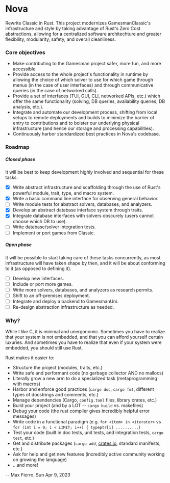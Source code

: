 # Nova

Rewrite Classic in Rust. This project modernizes GamesmanClassic's infrastructure and style by taking advantage of Rust's Zero Cost abstractions, allowing for a centralized software architechture and greater flexibility, modularity, safety, and overall cleanliness. 

### Core objectives

* Make contributing to the Gamesman project safer, more fun, and more accessible.
* Provide access to the whole project's functionality in runtime by allowing the choice of which solver to use for which game through menus (in the case of user interfaces) and through communicative queries (in the case of networked calls). 
* Provide a set of interfaces (TUI, GUI, CLI, networked APIs, etc.) which offer the same functionality (solving, DB queries, availability queries, DB analysis, etc.).
* Integrate and automate our development process, shifting from local setups to remote deployments and builds to minimize the barrier of entry to contributions and to bolster our underlying physical infrastructure (and hence our storage and processing capabilities).
* Continuously harbor standardized best practices in Nova's codebase.

### Roadmap

##### Closed phase

It will be best to keep development highly involved and sequential for these tasks. 

- [x] Write abstract infrastructure and scaffolding through the use of Rust's powerful module, trait, type, and macro system.
- [x] Write a basic command line interface for observing general behavior.
- [ ] Write module tests for abstract solvers, databases, and analyzers.
- [x] Develop an abstract database interface system through traits.
- [x] Integrate database interfaces with solvers obscurely (users cannot choose which DB to use).
- [ ] Write database/solver integration tests. 
- [ ] Implement or port games from Classic.

##### Open phase

It will be possible to start taking care of these tasks concurrently, as most infrastructure will have taken shape by then, and it will be about conforming to it (as opposed to defining it).

- [ ] Develop new interfaces.
- [ ] Include or port more games.
- [ ] Write more solvers, databases, and analyzers as research permits.
- [ ] Shift to an off-premises deployment.
- [ ] Integrate and deploy a backend to GamesmanUni.
- [ ] Re-design abstraction infrastructure as needed.

### Why?

While I like C, it is minimal and unergonomic. Sometimes you have to realize that your system is not embedded, and that you can afford yourself certain luxuries. And sometimes you have to realize that even if your system were embedded, you should still use Rust.

Rust makes it easier to:

- Structure the project (modules, traits, etc.)
- Write safe and performant code (no garbage collector AND no mallocs)
- Literally grow a new arm to do a specialized task (metaprogramming with macros)
- Harbor and enforce good practices (`cargo doc`, `cargo fmt`, different types of docstrings and comments, etc.)
- Manage dependencies (Cargo, `config.toml` files, library crates, etc.)
- Build your project (and by a LOT -- `cargo build` vs. makefiles)
- Debug your code (the rust compiler gives incredibly helpful error messages)
- Write code in a functional paradigm (e.g. `for <item> in <iterator>` vs `for (int i = 0; i < LIMIT; i++) { typeptr[i] ..........`)
- Test your code (built in doc tests, unit tests, and integration tests, `cargo test`, etc.)
- Get and distribute packages (`cargo add`, [crates.io](https://crates.io/), standard manifests, etc.)
- Ask for help and get new features (incredibly active community working on growing the language)
- ...and more!

-- Max Fierro, Sun Apr 9, 2023
